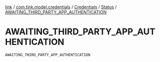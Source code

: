 [link](../../../index.md) / [com.tink.model.credentials](../../index.md) / [Credentials](../index.md) / [Status](index.md) / [AWAITING_THIRD_PARTY_APP_AUTHENTICATION](./-a-w-a-i-t-i-n-g_-t-h-i-r-d_-p-a-r-t-y_-a-p-p_-a-u-t-h-e-n-t-i-c-a-t-i-o-n.md)

# AWAITING_THIRD_PARTY_APP_AUTHENTICATION

`AWAITING_THIRD_PARTY_APP_AUTHENTICATION`